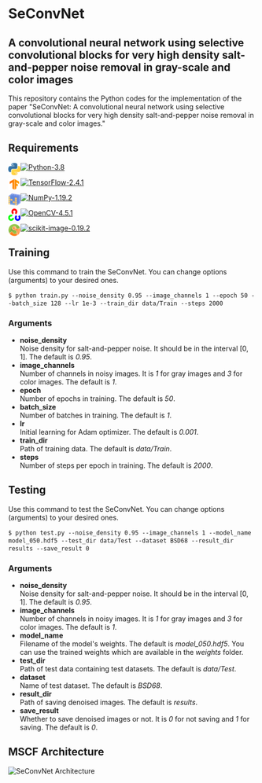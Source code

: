 # SeConvNet
 
## A convolutional neural network using selective convolutional blocks for very high density salt-and-pepper noise removal in gray-scale and color images
This repository contains the Python codes for the implementation of the paper "SeConvNet: A convolutional neural network using selective convolutional blocks for very high density salt-and-pepper noise removal in gray-scale and color images."

## Requirements

<a href="##"><img alt="Python" align="left" height="25" width="25" src="figs/python.jpg"></a> [![Python-3.8](https://img.shields.io/badge/Python-3.8-blue.svg)](##)

<a href="##"><img alt="TensorFlow" align="left" height="25" width="25" src="figs/tf.png"></a> [![TensorFlow-2.4.1](https://img.shields.io/badge/TensorFlow-2.4.1-blue.svg)](##)

<a href="##"><img alt="NumPy" align="left" height="25" width="25" src="figs/numpy.jpg"></a> [![NumPy-1.19.2](https://img.shields.io/badge/NumPy-1.19.2-blue.svg)](##)

<a href="##"><img alt="OpenCV" align="left" height="25" width="25" src="figs/OpenCV.png"></a> [![OpenCV-4.5.1](https://img.shields.io/badge/OpenCV-4.5.1-blue.svg)](##)

<a href="##"><img alt="scikit-image" align="left" height="25" width="25" src="figs/scikit-image.png"></a> [![scikit-image-0.19.2](https://img.shields.io/badge/scikit--image-0.19.2-blue.svg)](##)

<!---Matplotlib <img align="left" height="25" src="figs/matplotlib.png"> --->

## Training
Use this command to train the SeConvNet. You can change options (arguments) to your desired ones.
```
$ python train.py --noise_density 0.95 --image_channels 1 --epoch 50 --batch_size 128 --lr 1e-3 --train_dir data/Train --steps 2000
```
### Arguments
- **noise_density** <br />
Noise density for salt-and-pepper noise. It should be in the interval [0, 1]. The default is *0.95*.
- **image_channels** <br />
Number of channels in noisy images. It is *1* for gray images and *3* for color images. The default is *1*.
- **epoch** <br />
Number of epochs in training. The default is *50*.
- **batch_size** <br />
Number of batches in training. The default is *1*.
- **lr** <br />
Initial learning for Adam optimizer. The default is *0.001*.
- **train_dir** <br />
Path of training data. The default is *data/Train*.
- **steps** <br />
Number of steps per epoch in training. The default is *2000*.

## Testing
Use this command to test the SeConvNet. You can change options (arguments) to your desired ones.
```
$ python test.py --noise_density 0.95 --image_channels 1 --model_name model_050.hdf5 --test_dir data/Test --dataset BSD68 --result_dir results --save_result 0
```
### Arguments
- **noise_density** <br />
Noise density for salt-and-pepper noise. It should be in the interval [0, 1]. The default is *0.95*.
- **image_channels** <br />
Number of channels in noisy images. It is *1* for gray images and *3* for color images. The default is *1*.
- **model_name** <br />
Filename of the model's weights. The default is *model_050.hdf5*. You can use the trained weights which are available in the *weights* folder.
- **test_dir** <br />
Path of test data containing test datasets. The default is *data/Test*.
- **dataset** <br />
Name of test dataset. The default is *BSD68*.
- **result_dir** <br />
Path of saving denoised images. The default is *results*.
- **save_result** <br />
Whether to save denoised images or not. It is *0* for not saving and *1* for saving. The default is *0*.

<!---## Citation
Rafiee, A.A., Farhang, M. A convolutional neural network using selective convolutional blocks for very high density salt-and-pepper noise removal in gray-scale and color images. *Journal* (2022). https://doi.org/

[Download citation](https://)


### DOI
https://doi.org/

## Abstract
... --->

## MSCF Architecture

![SeConvNet Architecture](/figs/SeConvNet.png)
